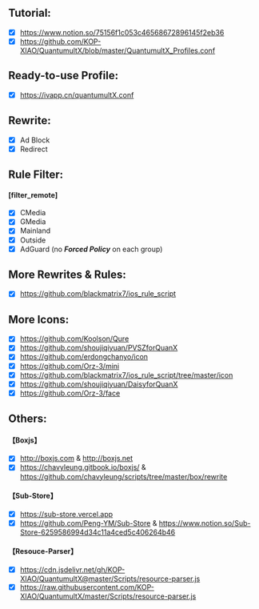 ## **Tutorial:** 
- [x] https://www.notion.so/75156f1c053c46568672896145f2eb36  
- [x] https://github.com/KOP-XIAO/QuantumultX/blob/master/QuantumultX_Profiles.conf  

## **Ready-to-use Profile:** 
- [x] https://ivapp.cn/quantumultX.conf  

## **Rewrite:** 
- [x] Ad Block  
- [x] Redirect  

## **Rule Filter:** 
#### **[filter_remote]**
- [x] CMedia  
- [x] GMedia  
- [x] Mainland  
- [x] Outside  
- [x] AdGuard (no ***Forced Policy*** on each group)  

## **More Rewrites & Rules:**  
- [x] https://github.com/blackmatrix7/ios_rule_script  

## **More Icons:**  
- [x] https://github.com/Koolson/Qure  
- [x] https://github.com/shoujiqiyuan/PVSZforQuanX  
- [x] https://github.com/erdongchanyo/icon  
- [x] https://github.com/Orz-3/mini  
- [x] https://github.com/blackmatrix7/ios_rule_script/tree/master/icon  
- [x] https://github.com/shoujiqiyuan/DaisyforQuanX  
- [x] https://github.com/Orz-3/face  

## **Others:**
#### **【Boxjs】** 
- [x] http://boxjs.com & http://boxjs.net  
- [x] https://chavyleung.gitbook.io/boxjs/ & https://github.com/chavyleung/scripts/tree/master/box/rewrite  
#### **【Sub-Store】** 
- [x] https://sub-store.vercel.app  
- [x] https://github.com/Peng-YM/Sub-Store & https://www.notion.so/Sub-Store-6259586994d34c11a4ced5c406264b46  
#### **【Resouce-Parser】** 
- [x] https://cdn.jsdelivr.net/gh/KOP-XIAO/QuantumultX@master/Scripts/resource-parser.js   
- [x] https://raw.githubusercontent.com/KOP-XIAO/QuantumultX/master/Scripts/resource-parser.js  
